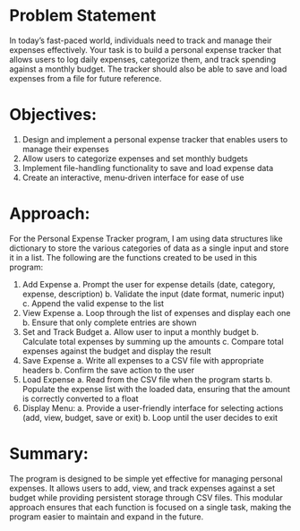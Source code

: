 # Problem Statement
In today’s fast-paced world, individuals need to track and manage their expenses   effectively. Your task is to build a personal expense tracker that allows users to log daily expenses, categorize them, and track spending against a monthly budget. The tracker should also be able to save and load expenses from a file for future reference. 
# Objectives:  
1. Design and implement a personal expense tracker that enables users to  
manage their expenses  
2. Allow users to categorize expenses and set monthly budgets  
3. Implement file-handling functionality to save and load expense data  
4. Create an interactive, menu-driven interface for ease of use 
# Approach: 
For the Personal Expense Tracker program, I am using data structures like dictionary to store the 
various categories of data as a single input and store it in a list. The following are the functions 
created to be used in this program: 
1. Add Expense 
  a. Prompt the user for expense details (date, category, expense, description) 
  b. Validate the input (date format, numeric input) 
  c. Append the valid expense to the list 
2. View Expense 
  a. Loop through the list of expenses and display each one 
  b. Ensure that only complete entries are shown  
3. Set and Track Budget 
  a. Allow user to input a monthly budget 
  b. Calculate total expenses by summing up the amounts 
  c. Compare total expenses against the budget and display the result 
4. Save Expense 
  a. Write all expenses to a CSV file with appropriate headers 
  b. Confirm the save action to the user 
5. Load Expense 
  a. Read from the CSV file when the program starts 
  b. Populate the expense list with the loaded data, ensuring that the amount is correctly 
  converted to a float 
6. Display Menu: 
  a. Provide a user-friendly interface for selecting actions (add, view, budget, save or exit) 
  b. Loop until the user decides to exit 
# Summary: 
The program is designed to be simple yet effective for managing personal expenses. It allows users to 
add, view, and track expenses against a set budget while providing persistent storage through CSV 
files. This modular approach ensures that each function is focused on a single task, making the 
program easier to maintain and expand in the future.
